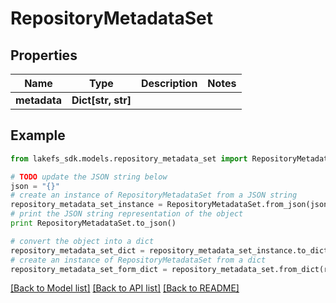 # RepositoryMetadataSet


## Properties

Name | Type | Description | Notes
------------ | ------------- | ------------- | -------------
**metadata** | **Dict[str, str]** |  | 

## Example

```python
from lakefs_sdk.models.repository_metadata_set import RepositoryMetadataSet

# TODO update the JSON string below
json = "{}"
# create an instance of RepositoryMetadataSet from a JSON string
repository_metadata_set_instance = RepositoryMetadataSet.from_json(json)
# print the JSON string representation of the object
print RepositoryMetadataSet.to_json()

# convert the object into a dict
repository_metadata_set_dict = repository_metadata_set_instance.to_dict()
# create an instance of RepositoryMetadataSet from a dict
repository_metadata_set_form_dict = repository_metadata_set.from_dict(repository_metadata_set_dict)
```
[[Back to Model list]](../README.md#documentation-for-models) [[Back to API list]](../README.md#documentation-for-api-endpoints) [[Back to README]](../README.md)


